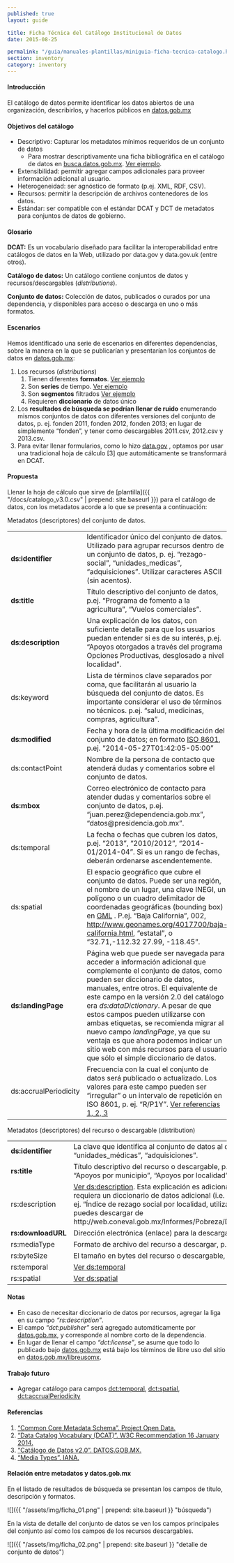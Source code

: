 ```yaml
---
published: true
layout: guide

title: Ficha Técnica del Catálogo Institucional de Datos
date: 2015-08-25

permalink: "/guia/manuales-plantillas/miniguia-ficha-tecnica-catalogo.html"
section: inventory
category: inventory
---
```


#### Introducción

El catálogo de datos permite identificar los datos abiertos de una organización, describirlos, y hacerlos públicos en [datos.gob.mx](http://datos.gob.mx)

#### Objetivos del catálogo  

*	Descriptivo: Capturar los metadatos mínimos requeridos de un conjunto de datos
    * Para mostrar descriptivamente una ficha bibliográfica en el catálogo de datos en [busca.datos.gob.mx](http://busca.datos.gob.mx). [Ver ejemplo](http://data.gov.uk/dataset/statistics_on_obesity_physical_activity_and_diet_england).
*	Extensibilidad: permitir agregar campos adicionales para proveer información adicional al usuario.
*	Heterogeneidad: ser agnóstico de formato (p.ej. XML, RDF, CSV).
*	Recursos: permitir la descripción de archivos contenedores de los datos.
*	Estándar: ser compatible con el estándar DCAT y DCT de metadatos para conjuntos de datos de gobierno.

#### Glosario

**DCAT:** Es un vocabulario diseñado para facilitar la interoperabilidad entre catálogos de datos en la Web, utilizado por data.gov y data.gov.uk (entre otros).

**Catálogo de datos:** Un catálogo contiene conjuntos de datos y recursos/descargables (*distributions*).

**Conjunto de datos:** Colección de datos, publicados o curados por una dependencia, y disponibles para acceso o descarga en uno o más formatos.

#### Escenarios

Hemos identificado una serie de escenarios en diferentes dependencias, sobre la manera en la que se publicarían y presentarían los conjuntos de datos en [datos.gob.mx](http://datos.gob.mx):

1. Los recursos (*distributions*)
    1. Tienen diferentes **formatos**. [Ver ejemplo](http://busca.datos.gob.mx/#/conjuntos/directorio-estadistico-nacional-de-unidades-economicas-denue-por-actividad-economica)
    2. Son **series** de tiempo. [Ver ejemplo](http://busca.datos.gob.mx/#/conjuntos/inventario-coneval-de-programas-y-acciones-federales-de-desarrollo-social)
    3. Son **segmentos** filtrados [Ver ejemplo](http://busca.datos.gob.mx/#/conjuntos/indice-de-rezago-social20002005-y-2010-nacionalestatalmunicipal-y-localidad)
    4. Requieren **diccionario** de datos único
2. Los **resultados de búsqueda se podrían llenar de ruido** enumerando mismos conjuntos de datos con diferentes versiones del conjunto de datos, p. ej. fonden 2011, fonden 2012, fonden 2013; en lugar de simplemente “fonden”, y tener como descargables 2011.csv, 2012.csv y 2013.csv.
3. Para evitar llenar formularios, como lo hizo [data.gov](http://project-open-data.github.io/catalog-generator/) , optamos por usar una tradicional hoja de cálculo [3] que automáticamente se transformará en DCAT.

#### Propuesta

Llenar la hoja de cálculo que sirve de [plantilla]({{ "/docs/catalogo_v3.0.csv" | prepend: site.baseurl }}) para el catálogo de datos, con los metadatos acorde a lo que se presenta a continuación:

Metadatos (descriptores) del conjunto de datos.

<table>
    <tbody>
        <tr>
            <td><strong>ds:identifier</strong></td>
            <td>Identificador único del conjunto de datos. Utilizado para agrupar recursos dentro de un conjunto de datos, p. ej. “rezago-social”, “unidades_medicas”, “adquisiciones”. Utilizar caracteres ASCII (sin acentos).</td>
        </tr>
        <tr>
            <td><strong>ds:title</strong></td>
            <td>Título descriptivo del conjunto de datos, p.ej. “Programa de fomento a la agricultura”, “Vuelos comerciales”.</td>
        </tr>
        <tr>
            <td>
              <a name="ds-description"></a>
              <strong>ds:description</strong>
            </td>
            <td>Una explicación de los datos, con suficiente detalle para que los usuarios puedan entender si es de su interés, p.ej. “Apoyos otorgados a través del programa Opciones Productivas, desglosado a nivel localidad”.</td>
        </tr>
        <tr>
            <td>ds:keyword</td>
            <td>Lista de términos clave separados por coma, que facilitarán al usuario la búsqueda del conjunto de datos. Es importante considerar el uso de términos no técnicos. p.ej. “salud, medicinas, compras, agricultura”.</td>
        </tr>
        <tr>
            <td><strong>ds:modified</strong></td>
            <td>Fecha y hora de la última modificación del conjunto de datos; en formato <a href="http://en.wikipedia.org/wiki/ISO_8601">ISO 8601</a>, p.ej. “2014-05-27T01:42:05-05:00”</td>
        </tr>
        <tr>
            <td>ds:contactPoint</td>
            <td>Nombre de la persona de contacto que atenderá dudas y comentarios sobre el conjunto de datos.</td>
        </tr>
        <tr>
            <td><strong>ds:mbox</strong></td>
            <td>Correo electrónico de contacto para atender dudas y comentarios sobre el conjunto de datos, p.ej. “juan.perez@dependencia.gob.mx”, “datos@presidencia.gob.mx”.</td>
        </tr>
        <tr>
            <td>
              <a name="ds-temporal"></a>
              ds:temporal
            </td>
            <td>La fecha o fechas que cubren los datos, p.ej. “2013”, “2010/2012”, “2014-01/2014-04”. Si es un rango de fechas, deberán ordenarse ascendentemente.</td>
        </tr>
        <tr>
            <td>
              <a name="ds-spatial"></a>
              ds:spatial
            </td>
            <td>El espacio geográfico que cubre el conjunto de datos. Puede ser una región, el nombre de un lugar, una clave INEGI, un polígono o un cuadro delimitador de coordenadas geográficas (bounding box) en <a href="http://en.wikipedia.org/wiki/ISO_8601">GML</a> . P.ej. “Baja California”, 002, <a href="http://www.geonames.org/4017700/baja-california.html">http://www.geonames.org/4017700/baja-california.html</a>, “estatal”, o “32.71,-112.32 27.99, -118.45”.</td>
        </tr>
        <tr>
            <td><strong>ds:landingPage</strong></td>
            <td>Página web que puede ser navegada para acceder a información adicional que complemente el conjunto de datos, como pueden ser diccionario de datos, manuales, entre otros. El equivalente de este campo en la versión 2.0 del catálogo era <i>ds:dataDictionary</i>. A pesar de que estos campos pueden utilizarse con ambas etiquetas, se recomienda migrar al nuevo campo <i>landingPage</i>, ya que su ventaja es que ahora podemos indicar un sitio web con más recursos para el usuario que sólo el simple diccionario de datos.</td>
        </tr>
        <tr>
            <td>ds:accrualPeriodicity</td>
            <td>Frecuencia con la cual el conjunto de datos será publicado o actualizado. Los valores para este campo pueden ser “irregular” o un intervalo de repetición en ISO 8601, p. ej. “R/P1Y”. <a href="#references">Ver referencias 1, 2, 3</a></td>
        </tr>
    </tbody>
</table>

Metadatos (descriptores) del recurso o descargable (distribution)

<table>
    <tbody>
        <tr>
            <td><strong>ds:identifier</strong></td>
            <td>La clave que identifica al conjunto de datos al que pertenece este recurso, p. ej. “rezago-social”, “unidades_médicas”, “adquisiciones”.</td>
        </tr>
        <tr>
            <td><strong>rs:title</strong></td>
            <td>Título descriptivo del recurso o descargable, p.ej. “Otorgamientos del 2013”, “Otorgamientos del 2014”, “Apoyos por municipio”, “Apoyos por localidad”.</td>
        </tr>
        <tr>
            <td>rs:description</td>
            <td><a href="#ds-description">Ver ds:description</a>. Esta explicación es adicional a la que existe en el conjunto de datos. En caso de que se requiera un diccionario de datos adicional (i.e. por recurso) se puede agregar la referencia en este espacio, p. ej. “Índice de rezago social por localidad, utilizando el catálogo de INEGI 2010. El diccionario de datos lo puedes descargar de http://web.coneval.gob.mx/Informes/Pobreza/Datos_abiertos/Pobreza%20por%20entidad%202010_DIC.txt”.</td>
        </tr>
        <tr>
            <td><strong>rs:downloadURL</strong></td>
            <td>Dirección electrónica (enlace) para la descarga del recurso.</td>
        </tr>
        <tr>
            <td>rs:mediaType</td>
            <td>Formato de archivo del recurso a descargar, p. ej. “text/csv”, “application/rss+xml”. <a href="#references">Ver referencia 4.</a></td>
        </tr>
        <tr>
            <td>rs:byteSize</td>
            <td>El tamaño en bytes del recurso o descargable, p. ej. 3145728</td>
        </tr>
        <tr>
            <td>rs:temporal</td>
            <td><a href="#ds-temporal">Ver ds:temporal</a></td>
        </tr>
        <tr>
            <td>rs:spatial</td>
            <td><a href="#ds-spatial">Ver ds:spatial</a></td>
        </tr>
      </tbody>
  </table>

#### Notas
*	En caso de necesitar diccionario de datos por recursos, agregar la liga en su campo *“rs:description”*.
*	El campo *“dct:publisher”* será agregado automáticamente por [datos.gob.mx](http://datos.gob.mx), y corresponde al nombre corto de la dependencia.
*	En lugar de llenar el campo *“dct:license”*, se asume que todo lo publicado bajo [datos.gob.mx](http://datos.gob.mx) está bajo los términos de libre uso del sitio en [datos.gob.mx/libreusomx](http://datos.gob.mx/libreusomx).

#### Trabajo futuro
*	Agregar catálogo para campos [dct:temporal](http://reference.data.gov.uk/doc/quarter/2006-Q1), [dct:spatial](http://www.geonames.org/6695072/european-union.html), [dct:accrualPeriodicity](https://raw.githubusercontent.com/UKGovLD/publishing-statistical-data/master/specs/src/main/vocab/sdmx-code.ttl)

<a name="references"></a>

#### Referencias
1. [“Common Core Metadata Schema”. Project Open Data.](https://project-open-data.cio.gov/schema/)
2. [“Data Catalog Vocabulary (DCAT)”. W3C Recommendation 16 January 2014.](http://www.w3.org/TR/vocab-dcat/)
3. [“Catálogo de Datos v2.0”. DATOS.GOB.MX.](https://docs.google.com/spreadsheets/d/1U78rvFUu79CHMbepv1OyN0LPPXKaLoQrc_p9w4GvxRw/edit#gid=873975871)
4. [“Media Types”. IANA.](http://www.iana.org/assignments/media-types/media-types.xhtml)

#### Relación entre metadatos y datos.gob.mx

En el listado de resultados de búsqueda se presentan los campos de título, descripción y formatos.

![]({{ "/assets/img/ficha_01.png" | prepend: site.baseurl }} "búsqueda")

En la vista de detalle del conjunto de datos se ven los campos principales del conjunto así como los campos de los recursos descargables.

![]({{ "/assets/img/ficha_02.png" | prepend: site.baseurl }} "detalle de conjunto de datos")
